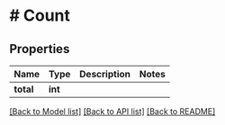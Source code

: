 # # Count

## Properties

Name | Type | Description | Notes
------------ | ------------- | ------------- | -------------
**total** | **int** |  |

[[Back to Model list]](../../README.md#models) [[Back to API list]](../../README.md#endpoints) [[Back to README]](../../README.md)
